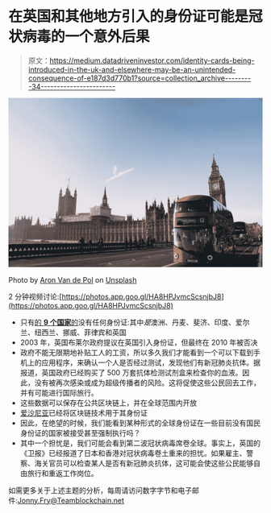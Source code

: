 # 在英国和其他地方引入的身份证可能是冠状病毒的一个意外后果

> 原文：<https://medium.datadriveninvestor.com/identity-cards-being-introduced-in-the-uk-and-elsewhere-may-be-an-unintended-consequence-of-e187d3d770b1?source=collection_archive---------34----------------------->

![](img/06768f602c74f1f3cdd5cce9e993a5d4.png)

Photo by [Aron Van de Pol](https://unsplash.com/@aronvandepol?utm_source=medium&utm_medium=referral) on [Unsplash](https://unsplash.com?utm_source=medium&utm_medium=referral)

2 分钟视频讨论:[https://photos.app.goo.gl/HA8HPJvmcScsnjbJ8](https://photos.app.goo.gl/HA8HPJvmcScsnjbJ8)

*   只有[的 **9 个国家**的](https://www.rappler.com/newsbreak/iq/204657-national-id-functions-worldwide)没有任何身份证:其中*是*澳洲、丹麦、斐济、印度、爱尔兰、纽西兰、挪威、菲律宾和英国
*   2003 年，英国布莱尔政府提议在英国引入身份证，但最终在 2010 年被否决
*   政府不能无限期地补贴工人的工资，所以多久我们才能看到一个可以下载到手机上的应用程序，来确认一个人是否经过测试，发现他们有新冠肺炎抗体。据报道，英国政府已经购买了 500 万套抗体检测试剂盒来检查你的血液。因此，没有被再次感染或成为超级传播者的风险。这将促使这些公民回去工作，并有可能进行国际旅行。
*   这些数据可以保存在公共区块链上，并在全球范围内开放
*   [爱沙尼亚](https://hackernoon.com/e-estonia-is-not-on-blockchain-22iy2gx6)已经将区块链技术用于其身份证
*   因此，在绝望的时候，我们能看到某种形式的全球身份证在一些目前没有国民身份证的国家被接受甚至强制执行吗？
*   其中一个担忧是，我们可能会看到第二波冠状病毒席卷全球。事实上，英国的《卫报》已经报道了日本和香港对冠状病毒卷土重来的担忧。如果雇主、警察、海关官员可以检查某人是否有新冠肺炎抗体，这可能会使这些公民能够自由旅行和重返工作岗位。

如需更多关于上述主题的分析，每周请访问数字字节和电子邮件:Jonny.Fry@Teamblockchain.net